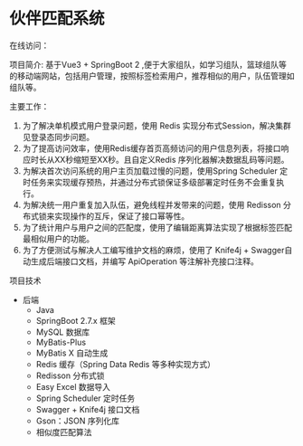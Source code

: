 # 伙伴匹配系统
在线访问：

项目简介:
基于Vue3 + SpringBoot 2 ,便于大家组队，如学习组队，篮球组队等的移动端网站，包括用户管理，按照标签检索用户，推荐相似的用户，队伍管理如组队等。


主要工作：
1. 为了解决单机模式用户登录问题，使用 Redis 实现分布式Session，解决集群见登录态同步问题。
2. 为了提高访问效率，使用Redis缓存首页高频访问的用户信息列表，将接口响应时长从XX秒缩短至XX秒。且自定义Redis 序列化器解决数据乱码等问题。
3. 为解决首次访问系统的用户主页加载过慢的问题，使用Spring Scheduler 定时任务来实现缓存预热，并通过分布式锁保证多级部署定时任务不会重复执行。
4. 为解决统一用户重复加入队伍，避免线程并发带来的问题，使用 Redisson 分布式锁来实现操作的互斥，保证了接口幂等性。
5. 为了统计用户与用户之间的匹配度，使用了编辑距离算法实现了根据标签匹配最相似用户的功能。
6. 为了方便测试与解决人工编写维护文档的麻烦，使用了 Knife4j + Swagger自动生成后端接口文档，并编写 ApiOperation 等注解补充接口注释。

项目技术
* 后端 
  * Java 
  * SpringBoot 2.7.x 框架 
  * MySQL 数据库 
  * MyBatis-Plus 
  * MyBatis X 自动生成 
  * Redis 缓存（Spring Data Redis 等多种实现方式） 
  * Redisson 分布式锁 
  * Easy Excel 数据导入 
  * Spring Scheduler 定时任务 
  * Swagger + Knife4j 接口文档 
  * Gson：JSON 序列化库 
  * 相似度匹配算法



